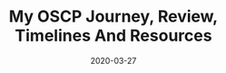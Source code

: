 ---
date: '2020-03-27'
title: 'My OSCP Journey, Review, Timelines And Resources'
github: ''
external: 'https://blog.0xprashant.in/posts/oscp-review/'
ios: ''
android: ''
tech:
  - OffSec
showInProjects: true
cover: './images/oscp-review.jpg'
---